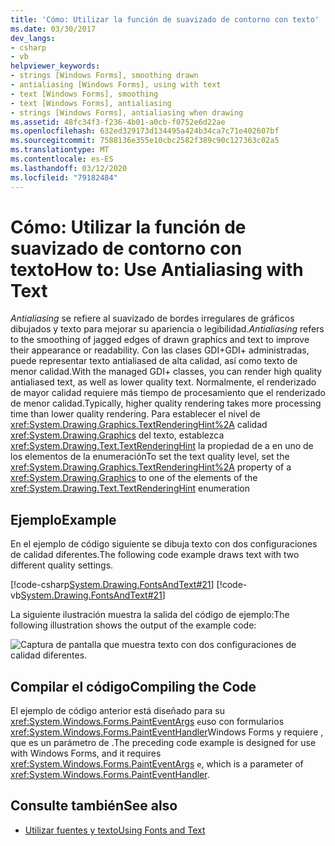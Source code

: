 ```yaml
---
title: 'Cómo: Utilizar la función de suavizado de contorno con texto'
ms.date: 03/30/2017
dev_langs:
- csharp
- vb
helpviewer_keywords:
- strings [Windows Forms], smoothing drawn
- antialiasing [Windows Forms], using with text
- text [Windows Forms], smoothing
- text [Windows Forms], antialiasing
- strings [Windows Forms], antialiasing when drawing
ms.assetid: 48fc34f3-f236-4b01-a0cb-f0752e6d22ae
ms.openlocfilehash: 632ed329173d134495a424b34ca7c71e402607bf
ms.sourcegitcommit: 7588136e355e10cbc2582f389c90c127363c02a5
ms.translationtype: MT
ms.contentlocale: es-ES
ms.lasthandoff: 03/12/2020
ms.locfileid: "79182484"
---
```

# <a name="how-to-use-antialiasing-with-text"></a><span data-ttu-id="8b5d0-102">Cómo: Utilizar la función de suavizado de contorno con texto</span><span class="sxs-lookup"><span data-stu-id="8b5d0-102">How to: Use Antialiasing with Text</span></span>
<span data-ttu-id="8b5d0-103">*Antialiasing* se refiere al suavizado de bordes irregulares de gráficos dibujados y texto para mejorar su apariencia o legibilidad.</span><span class="sxs-lookup"><span data-stu-id="8b5d0-103">*Antialiasing* refers to the smoothing of jagged edges of drawn graphics and text to improve their appearance or readability.</span></span> <span data-ttu-id="8b5d0-104">Con las clases GDI+GDI+ administradas, puede representar texto antialiased de alta calidad, así como texto de menor calidad.</span><span class="sxs-lookup"><span data-stu-id="8b5d0-104">With the managed GDI+ classes, you can render high quality antialiased text, as well as lower quality text.</span></span> <span data-ttu-id="8b5d0-105">Normalmente, el renderizado de mayor calidad requiere más tiempo de procesamiento que el renderizado de menor calidad.</span><span class="sxs-lookup"><span data-stu-id="8b5d0-105">Typically, higher quality rendering takes more processing time than lower quality rendering.</span></span> <span data-ttu-id="8b5d0-106">Para establecer el nivel de <xref:System.Drawing.Graphics.TextRenderingHint%2A> calidad <xref:System.Drawing.Graphics> del texto, establezca <xref:System.Drawing.Text.TextRenderingHint> la propiedad de a en uno de los elementos de la enumeración</span><span class="sxs-lookup"><span data-stu-id="8b5d0-106">To set the text quality level, set the <xref:System.Drawing.Graphics.TextRenderingHint%2A> property of a <xref:System.Drawing.Graphics> to one of the elements of the <xref:System.Drawing.Text.TextRenderingHint> enumeration</span></span>  
  
## <a name="example"></a><span data-ttu-id="8b5d0-107">Ejemplo</span><span class="sxs-lookup"><span data-stu-id="8b5d0-107">Example</span></span>  
 <span data-ttu-id="8b5d0-108">En el ejemplo de código siguiente se dibuja texto con dos configuraciones de calidad diferentes.</span><span class="sxs-lookup"><span data-stu-id="8b5d0-108">The following code example draws text with two different quality settings.</span></span>  
  
 [!code-csharp[System.Drawing.FontsAndText#21](~/samples/snippets/csharp/VS_Snippets_Winforms/System.Drawing.FontsAndText/CS/Class1.cs#21)]
 [!code-vb[System.Drawing.FontsAndText#21](~/samples/snippets/visualbasic/VS_Snippets_Winforms/System.Drawing.FontsAndText/VB/Class1.vb#21)]  

 <span data-ttu-id="8b5d0-109">La siguiente ilustración muestra la salida del código de ejemplo:</span><span class="sxs-lookup"><span data-stu-id="8b5d0-109">The following illustration shows the output of the example code:</span></span>  
  
 ![Captura de pantalla que muestra texto con dos configuraciones de calidad diferentes.](./media/how-to-use-antialiasing-with-text/antialiasing-text-quality-settings.png)  
  
## <a name="compiling-the-code"></a><span data-ttu-id="8b5d0-111">Compilar el código</span><span class="sxs-lookup"><span data-stu-id="8b5d0-111">Compiling the Code</span></span>  
 <span data-ttu-id="8b5d0-112">El ejemplo de código anterior está diseñado para su <xref:System.Windows.Forms.PaintEventArgs> `e`uso con formularios <xref:System.Windows.Forms.PaintEventHandler>Windows Forms y requiere , que es un parámetro de .</span><span class="sxs-lookup"><span data-stu-id="8b5d0-112">The preceding code example is designed for use with Windows Forms, and it requires <xref:System.Windows.Forms.PaintEventArgs> `e`, which is a parameter of <xref:System.Windows.Forms.PaintEventHandler>.</span></span>  
  
## <a name="see-also"></a><span data-ttu-id="8b5d0-113">Consulte también</span><span class="sxs-lookup"><span data-stu-id="8b5d0-113">See also</span></span>

- [<span data-ttu-id="8b5d0-114">Utilizar fuentes y texto</span><span class="sxs-lookup"><span data-stu-id="8b5d0-114">Using Fonts and Text</span></span>](using-fonts-and-text.md)
